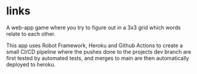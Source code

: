 # links
 A web-app game where you try to figure out in a 3x3 grid which words relate to each other.

 This app uses Robot Framework, Heroku and Github Actions to create a small CI/CD pipeline where the pushes done to the projects dev branch are first tested by automated tests, and merges to main are then automatically deployed to heroku.
